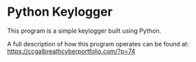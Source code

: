 # Python Keylogger

This program is a simple keylogger built using Python.

A full description of how this program operates can be found at:
https://ccgalbreathcyberportfolio.com/?p=74
